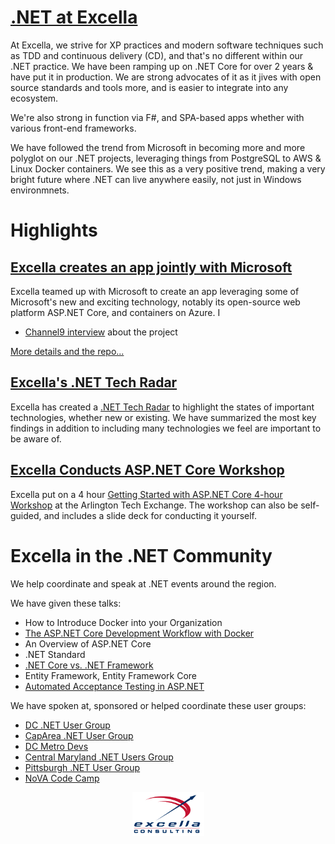 # [.NET at Excella](https://www.excella.com/services/software-development)

At Excella, we strive for XP practices and modern software techniques such as TDD and continuous delivery (CD), and that's no different within our .NET practice. We have been ramping up on .NET Core for over 2 years & have put it in production. We are strong advocates of it as it jives with open source standards and tools more, and is easier to integrate into any ecosystem.

We're also strong in function via F#, and SPA-based apps whether with various front-end frameworks.

We have followed the trend from Microsoft in becoming more and more polyglot on our .NET projects, leveraging things from PostgreSQL to AWS & Linux Docker containers. We see this as a very positive trend, making a very bright future where .NET can live anywhere easily, not just in Windows environmnets.

# Highlights

## [Excella creates an app jointly with Microsoft](_posts/skillustrator.md)

Excella teamed up with Microsoft to create an app leveraging some of Microsoft's new and exciting technology, notably its open-source web platform ASP.NET Core, and containers on Azure. I

* [Channel9 interview](https://channel9.msdn.com/Blogs/DevRadio/DR1745) about the project

[More details and the repo...](_posts/skillustrator.md)

## [Excella's .NET Tech Radar](https://pages.excellalabs.com/dotnet-radar)

Excella has created a [.NET Tech Radar](https://pages.excellalabs.com/dotnet-radar) to highlight the states of important technologies, whether new or existing. We have summarized the most key findings in addition to including many technologies we feel are important to be aware of.

## [Excella Conducts ASP.NET Core Workshop](https://github.com/excellalabs/aspnetcore-workshop-kit)

Excella put on a 4 hour [Getting Started with ASP.NET Core 4-hour Workshop](https://github.com/excellalabs/aspnetcore-workshop-kit) at the Arlington Tech Exchange. The workshop can also be self-guided, and includes a slide deck for conducting it yourself.

# Excella in the .NET Community

We help coordinate and speak at .NET events around the region. 

We have given these talks:

* How to Introduce Docker into your Organization
* [The ASP.NET Core Development Workflow with Docker](https://www.slideshare.net/wynvandevanter/aspnet-core-developer-workflow-with-docker)
* An Overview of ASP.NET Core
* .NET Standard
* [.NET Core vs. .NET Framework](https://www.slideshare.net/wynvandevanter/net-core-10-vs-net-framework)
* Entity Framework, Entity Framework Core
* [Automated Acceptance Testing in ASP.NET](https://www.slideshare.net/wynvandevanter/automated-acceptance-tests-in-net)

We have spoken at, sponsored or helped coordinate these user groups:

* [DC .NET User Group](https://www.meetup.com/dotnetdc/?_cookie-check=UP9PLcSVg8iV0T6l)
* [CapArea .NET User Group](https://www.meetup.com/CapArea-Net/)
* [DC Metro Devs](https://www.meetup.com/DC-MS-Devs/)
* [Central Maryland .NET Users Group](http://www.cmap-online.org/)
* [Pittsburgh .NET User Group](https://www.meetup.com/pghdotnet/)
* [NoVA Code Camp](http://novacodecamp.org/)

<p style="text-align:center"><a href="https://excella.com"><img style="width:115px" src="images/Excella_Logo_Color.png" alt="Excella" /></a></p>
